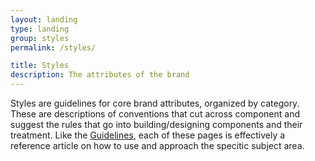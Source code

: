 ```yaml
---
layout: landing
type: landing
group: styles
permalink: /styles/

title: Styles
description: The attributes of the brand
---
```


Styles are guidelines for core brand attributes, organized by category. These are descriptions of conventions that cut across component and suggest the rules that go into building/designing components and their treatment. Like the [Guidelines](/guidelines/index.html), each of these pages is effectively a reference article on how to use and approach the specitic subject area.
